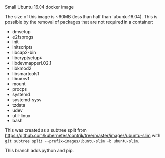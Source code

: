 Small Ubuntu 16.04 docker image

The size of this image is ~60MB (less than half than `ubuntu:16.04).
This is possible by the removal of packages that are not required in a container:
- dmsetup
- e2fsprogs
- init
- initscripts
- libcap2-bin
- libcryptsetup4
- libdevmapper1.02.1
- libkmod2
- libsmartcols1
- libudev1
- mount
- procps
- systemd
- systemd-sysv
- tzdata
- udev
- util-linux
- bash

This was created as a subtree split from https://github.com/kubernetes/contrib/tree/master/images/ubuntu-slim with `git subtree split --prefix=images/ubuntu-slim -b ubuntu-slim`.

This branch adds python and pip.
